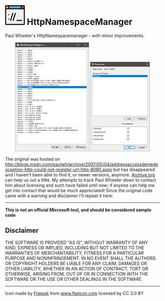# ![Logo](https://raw.githubusercontent.com/RobThree/HttpNamespaceManager/master/Icon/64.png) HttpNamespaceManager

Paul Wheeler's HttpNamespacemanager - with minor improvements.

<p align="center">
  <a href="Screenshots/1.png?raw=true"><img src="Screenshots/1.png?raw=true" width="240" height="353"></a>
  <a href="Screenshots/2.png?raw=true"><img src="Screenshots/2.png?raw=true" width="194" height="290"></a>
</p>
  
The original was hosted on http://blogs.msdn.com/paulwh/archive/2007/05/04/addressaccessdeniedexception-http-could-not-register-url-http-8080.aspx but has disappeared and I haven't been able to find it, or newer versions, anymore. [Archive.org](https://web.archive.org/web/20070906205843/http://blogs.msdn.com/paulwh/archive/2007/05/04/addressaccessdeniedexception-http-could-not-register-url-http-8080.aspx) can help us out a little. My attempts to track Paul Wheeler down to contact him about licensing and such have failed until now; if anyone can help me get into contact that would be much appreciated! Since the original code came with a warning and disclaimer I'll repeat it here:

---

**This is not an official Microsoft tool, and should be considered sample code**

## Disclaimer

THE SOFTWARE IS PROVIDED "AS IS", WITHOUT WARRANTY OF ANY KIND, EXPRESS OR IMPLIED, INCLUDING BUT NOT LIMITED TO THE WARRANTIES OF MERCHANTABILITY, FITNESS FOR A PARTICULAR PURPOSE AND NONINFRINGEMENT. IN NO EVENT SHALL THE AUTHORS OR COPYRIGHT HOLDERS BE LIABLE FOR ANY CLAIM, DAMAGES OR OTHER LIABILITY, WHETHER IN AN ACTION OF CONTRACT, TORT OR OTHERWISE, ARISING FROM, OUT OF OR IN CONNECTION WITH THE SOFTWARE OR THE USE OR OTHER DEALINGS IN THE SOFTWARE.

---

Icon made by [Freepik](https://www.flaticon.com/free-icon/http_269092) from www.flaticon.com licensed by CC 3.0 BY
